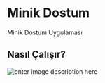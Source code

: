 
# Minik Dostum

Minik Dostum Uygulaması

## Nasıl Çalışır?
![enter image description here](https://hizliresim.com/iYgYpA)
